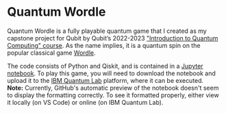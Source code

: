 # Quantum Wordle

Quantum Wordle is a fully playable quantum game that I created as my capstone project for Qubit by Qubit’s 2022-2023 ["Introduction to Quantum Computing" course](https://www.qubitbyqubit.org/course-info). As the name implies, it is a quantum spin on the popular classical game [Wordle](https://www.nytimes.com/games/wordle/index.html).

The code consists of Python and Qiskit, and is contained in a [Jupyter notebook](https://github.com/pranavmarla/quantum-wordle/blob/main/quantum-wordle.ipynb). To play this game, you will need to download the notebook and upload it to the [IBM Quantum Lab](https://quantum-computing.ibm.com/lab) platform, where it can be executed.  
**Note:** Currently, GitHub's automatic preview of the notebook doesn't seem to display the formatting correctly. To see it formatted properly, either view it locally (on VS Code) or online (on IBM Quantum Lab).
